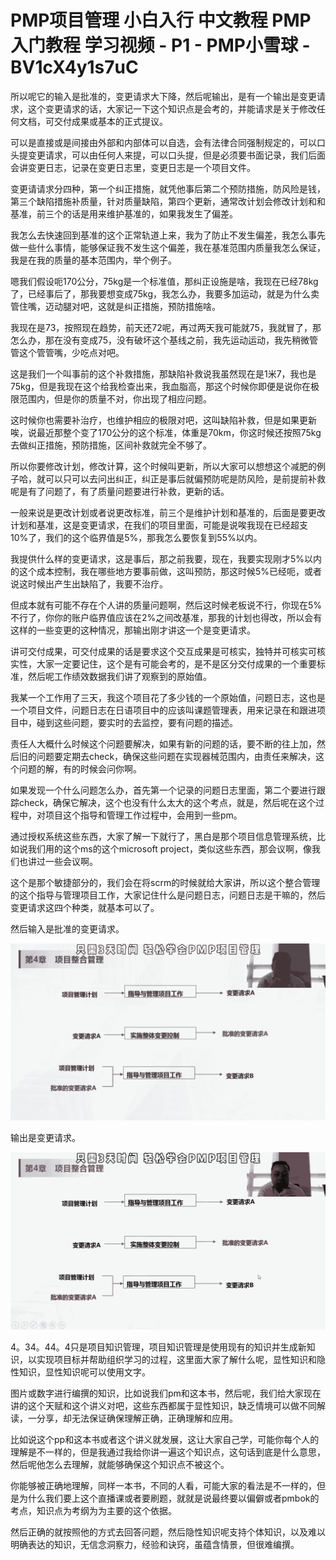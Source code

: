 # PMP项目管理 小白入行  中文教程 PMP入门教程 学习视频 - P1 - PMP小雪球 - BV1cX4y1s7uC

所以呢它的输入是批准的，变更请求大下降，然后呢输出，是有一个输出是变更请求，这个变更请求的话，大家记一下这个知识点是会考的，并能请求是关于修改任何文档，可交付成果或基本的正式提议。

可以是直接或是间接由外部和内部体可以自选，会有法律合同强制规定的，可以口头提变更请求，可以由任何人来提，可以口头提，但是必须要书面记录，我们后面会讲变更日志，记录在变更日志里，变更日志是一个项目文件。

变更请请求分四种，第一个纠正措施，就凭他事后第二个预防措施，防风险是钱，第三个缺陷措施补质量，针对质量缺陷，第四个更新，通常改计划会修改计划和和基准，前三个的话是用来维护基准的，如果我发生了偏差。

我怎么去快速回到基准的这个正常轨道上来，我为了防止不发生偏差，我怎么事先做一些什么事情，能够保证我不发生这个偏差，我在基准范围内质量我怎么保证，我是在我的质量的基本范围内，举个例子。

嗯我们假设呃170公分，75kg是一个标准值，那纠正设施是啥，我现在已经78kg了，已经事后了，那我要想变成75kg，我怎么办，我要多加运动，就是为什么卖管住嘴，迈动腿对吧，这就是纠正措施，预防措施啥。

我现在是73，按照现在趋势，前天还72呢，再过两天我可能就75，我就冒了，那怎么办，那在没有变成75，没有破坏这个基线之前，我先运动运动，我先稍微管管这个管管嘴，少吃点对吧。

这是我们一个叫事前的这个补救措施，那缺陷补救说我虽然现在是1米7，我也是75kg，但是我现在这个给我检查出来，我血脂高，那这个时候你即便是说你在极限范围内，但是你的质量不对，你出现了相应问题。

这时候你也需要补治疗，也维护相应的极限对吧，这叫缺陷补救，但是如果更新唉，说最近那整个变了170公分的这个标准，体重是70km，你这时候还按照75kg去做纠正措施，预防措施，区间补救就完全不够了。

所以你要修改计划，修改计算，这个时候叫更新，所以大家可以想想这个减肥的例子哈，就可以只可以去问出纠正，纠正是事后就偏预防呢是防风险，是前提前补救呢是有了问题了，有了质量问题要进行补救，更新的话。

一般来说是更改计划或者说更改标准，前三个是维护计划和基准的，后面是要更改计划和基准，这是变更请求，在我们的项目里面，可能是说唉我现在已经超支10%了，我们的这个临界值是5%，那我怎么要恢复到55%以内。

我提供什么样的变更请求，这是事后，那之前我要，现在，我要实现刚才5%以内的这个成本控制，我在哪些地方要事前做，这叫预防，那这时候5%已经呃，或者说这时候出产生出缺陷了，我要不治疗。

但成本就有可能不存在个人讲的质量问题啊，然后这时候老板说不行，你现在5%不行了，你你的账户临界值应该在2%之间改基准，那我的计划也得改，所以会有这样的一些变更的这种情况，那输出刚才讲这一个是变更请求。

讲可交付成果，可交付成果的话是要求这个交互成果是可核实，独特并可核实可核实性，大家一定要记住，这个是有可能会考的，是不是区分交付成果的一个重要标准，然后呢工作绩效数据我们讲了观察到的原始值。

我某一个工作用了三天，我这个项目花了多少钱的一个原始值，问题日志，这也是一个项目文件，问题日志在日语项目中的应该叫课题管理表，用来记录在和跟进项目中，碰到这些问题，要实时的去监控，要有问题的描述。

责任人大概什么时候这个问题要解决，如果有新的问题的话，要不断的往上加，然后旧的问题要定期去check，确保这些问题在实现器械范围内，由责任来解决，这个问题的解，有的时候会问你啊。

如果发现一个什么问题怎么办，首先第一个记录的问题日志里面，第二个要进行跟踪check，确保它解决，这个也没有什么太大的这个考点，就是，然后呢在这个过程中，对项目这个指导和管理工作过程中，会用到一些pm。

通过授权系统这些东西，大家了解一下就行了，黑白是那个项目信息管理系统，比如说我们用的这个ms的这个microsoft project，类似这些东西，那会议啊，像我们也讲过一些会议啊。

这个是那个敏捷部分的，我们会在将scrm的时候就给大家讲，所以这个整合管理的这个指导与管理项目工作，大家记住什么是问题日志，问题日志是干嘛的，然后变更请求这四个种类，就基本可以了。

然后输入是批准的变更请求。

![](img/a942f2c123494d80119a6fe546595144_1.png)

输出是变更请求。

![](img/a942f2c123494d80119a6fe546595144_3.png)

4。34。44。4只是项目知识管理，项目知识管理是使用现有的知识并生成新知识，以实现项目标并帮助组织学习的过程，这里面大家了解什么呢，显性知识和隐性知识，显性知识呢可以使用文字。

图片或数字进行编撰的知识，比如说我们pm和这本书，然后呢，我们给大家现在讲的这个天赋和这个讲义对吧，这些东西都属于显性知识，缺乏情境可以做不同解读，一分享，却无法保证确保理解正确，正确理解和应用。

比如说这个pp和这本书或者这个讲义就发展，这让大家自己学，可能你每个人的理解是不一样的，但是我通过我给你讲一遍这个知识点，这句话到底是什么意思，然后呢他怎么去理解，就能够确保这个知识点不被这个。

你能够被正确地理解，同样一本书，不同的人看，可能大家的看法是不一样的，但是为什么我们要上这个直播课或者要刷题，就就是说最终要以偏僻或者pmbok的考点，知识点为考纲为为主要的这个依据。

然后正确的就按照他的方式去回答问题，然后隐性知识呢支持个体知识，以及难以明确表达的知识，无信念洞察力，经验和诀窍，虽蕴含情景，但很难编撰。

